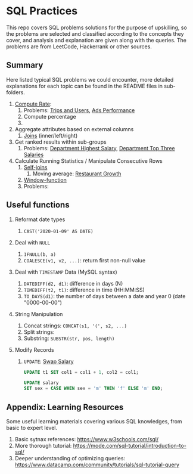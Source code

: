 # SQL Practices

This repo covers SQL problems solutions for the purpose of upskilling, so the problems are selected and classified according to the concepts they cover, and analysis and explanation are given along with the queries. The problems are from LeetCode, Hackerrank or other sources. 

## Summary

Here listed typical SQL problems we could encounter, more detailed explanations for each topic can be found in the README files in sub-folders. 

1. [Compute Rate](https://github.com/yangmexi/practice-sql/blob/master/LeetCode/compute-rate/):
   1. Problems: [Trips and Users](https://github.com/yangmexi/practice-sql/blob/master/LeetCode/hard-problems/leetcode262.sql), [Ads Performance](https://leetcode.com/problems/ads-performance/)
   2. Compute percentage
   3. 
2. Aggregate attributes based on external columns
   1. [Joins](https://github.com/yangmexi/practice-sql/tree/master/LeetCode/joins) (inner/left/right)
3. Get ranked results within sub-groups
   1. Problems: [Department Highest Salary](https://leetcode.com/problems/department-highest-salary/), [Department Top Three Salaries](https://github.com/yangmexi/practice-sql/blob/master/LeetCode/hard-problems/leetcode185.sql)
4. Calculate Running Statistics / Manipulate Consecutive Rows
   1. [Self-joins](https://github.com/yangmexi/practice-sql/tree/master/LeetCode/self-join)
      1. Moving average: [Restaurant Growth](https://leetcode.com/problems/restaurant-growth/)
   2. [Window-function](https://github.com/yangmexi/practice-sql/tree/master/LeetCode/window-function)
   3. Problems: 

## Useful functions

1. Reformat date types

   1. `CAST('2020-01-09' AS DATE)`

2. Deal with `NULL`

   1. `IFNULL(b, a)`
   2. `COALESCE(v1, v2, ...)`: return first non-null value

3. Deal with `TIMESTAMP` Data (MySQL syntax)

   1. `DATEDIFF(d2, d1)`: difference in days (N)
   2. `TIMEDIFF(t2, t1)`: difference in time (HH:MM:SS)
   3. `TO_DAYS(d1)`: the number of days between a date and year 0 (date "0000-00-00")

4. String Manipulation

   1. Concat strings: `CONCAT(s1, '(', s2, ...)`
   2. Split strings: 
   3. Substring: `SUBSTR(str, pos, length)`

5. Modify Records

   1. `UPDATE`: [Swap Salary](https://leetcode.com/problems/swap-salary/submissions/)

      ```sql
      UPDATE t1 SET col1 = col1 + 1, col2 = col1;
      
      UPDATE salary
      SET sex = CASE WHEN sex = 'm' THEN 'f' ELSE 'm' END;
      ```

## Appendix: Learning Resources

Some useful learning materials covering various SQL knowledges, from basic to expert level. 

1. Basic sytnax references: https://www.w3schools.com/sql/
2. More thorough tutorial: https://mode.com/sql-tutorial/introduction-to-sql/
3. Deeper understanding of optimizing queries: https://www.datacamp.com/community/tutorials/sql-tutorial-query

